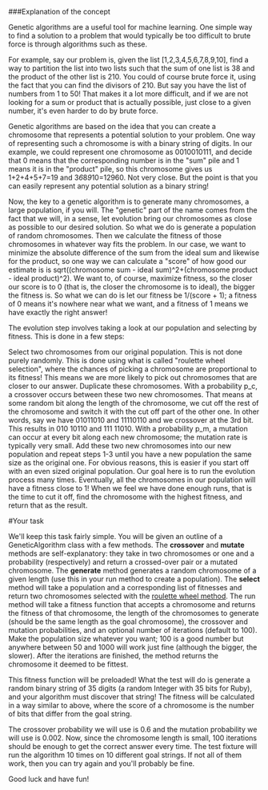 ###Explanation of the concept

Genetic algorithms are a useful tool for machine learning. One simple way to find a solution to a problem that would typically be too difficult to brute force is through algorithms such as these.

For example, say our problem is, given the list [1,2,3,4,5,6,7,8,9,10], find a way to partition the list into two lists such that the sum of one list is 38 and the product of the other list is 210. You could of course brute force it, using the fact that you can find the divisors of 210. But say you have the list of numbers from 1 to 50! That makes it a lot more difficult, and if we are not looking for a sum or product that is actually possible, just close to a given number, it's even harder to do by brute force.

Genetic algorithms are based on the idea that you can create a chromosome that represents a potential solution to your problem. One way of representing such a chromosome is with a binary string of digits. In our example, we could represent one chromosome as 0010010111, and decide that 0 means that the corresponding number is in the "sum" pile and 1 means it is in the "product" pile, so this chromosome gives us 1+2+4+5+7=19 and 3*6*8*9*10=12960. Not very close. But the point is that you can easily represent any potential solution as a binary string!

Now, the key to a genetic algorithm is to generate many chromosomes, a large population, if you will. The "genetic" part of the name comes from the fact that we will, in a sense, let evolution bring our chromosomes as close as possible to our desired solution. So what we do is generate a population of random chromosomes. Then we calculate the fitness of those chromosomes in whatever way fits the problem. In our case, we want to minimize the absolute difference of the sum from the ideal sum and likewise for the product, so one way we can calculate a "score" of how good our estimate is is sqrt((chromosome sum - ideal sum)^2+(chromosome product - ideal product)^2). We want to, of course, maximize fitness, so the closer our score is to 0 (that is, the closer the chromosome is to ideal), the bigger the fitness is. So what we can do is let our fitness be 1/(score + 1); a fitness of 0 means it's nowhere near what we want, and a fitness of 1 means we have exactly the right answer!

The evolution step involves taking a look at our population and selecting by fitness. This is done in a few steps:

Select two chromosomes from our original population. This is not done purely randomly. This is done using what is called "roulette wheel selection", where the chances of picking a chromosome are proportional to its fitness! This means we are more likely to pick out chromosomes that are closer to our answer. Duplicate these chromosomes.
With a probability p_c, a crossover occurs between these two new chromosomes. That means at some random bit along the length of the chromosome, we cut off the rest of the chromosome and switch it with the cut off part of the other one. In other words, say we have 01011010 and 11110110 and we crossover at the 3rd bit. This results in 010 10110 and 111 11010.
With a probability p_m, a mutation can occur at every bit along each new chromosome; the mutation rate is typically very small.
Add these two new chromosomes into our new population and repeat steps 1-3 until you have a new population the same size as the original one. For obvious reasons, this is easier if you start off with an even sized original population.
Our goal here is to run the evolution process many times. Eventually, all the chromosomes in our population will have a fitness close to 1! When we feel we have done enough runs, that is the time to cut it off, find the chromosome with the highest fitness, and return that as the result.

#Your task

We'll keep this task fairly simple. You will be given an outline of a GeneticAlgorithm class with a few methods. 
The **crossover** and **mutate** methods are self-explanatory: they take in two chromosomes or one and a probability (respectively) and return a crossed-over pair or a mutated chromosome. 
The **generate** method generates a random chromosome of a given length (use this in your run method to create a population). 
The **select** method will take a population and a corresponding list of fitnesses and return two chromosomes selected with the [roulette wheel method](https://en.wikipedia.org/wiki/Fitness_proportionate_selection). 
The run method will take a fitness function that accepts a chromosome and returns the fitness of that chromosome, the length of the chromosomes to generate (should be the same length as the goal chromosome), the crossover and mutation probabilities, and an optional number of iterations (default to 100). Make the population size whatever you want; 100 is a good number but anywhere between 50 and 1000 will work just fine (although the bigger, the slower). After the iterations are finished, the method returns the chromosome it deemed to be fittest. 

This fitness function will be preloaded! What the test will do is generate a random binary string of 35 digits (a random Integer with 35 bits for Ruby), and your algorithm must discover that string! The fitness will be calculated in a way similar to above, where the score of a chromosome is the number of bits that differ from the goal string.

The crossover probability we will use is 0.6 and the mutation probability we will use is 0.002. Now, since the chromosome length is small, 100 iterations should be enough to get the correct answer every time. The test fixture will run the algorithm 10 times on 10 different goal strings. If not all of them work, then you can try again and you'll probably be fine.

Good luck and have fun!

